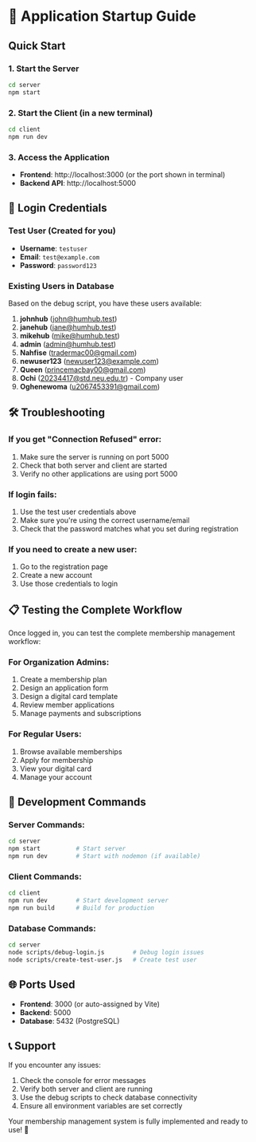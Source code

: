 # 🚀 Application Startup Guide

## Quick Start

### 1. Start the Server
```bash
cd server
npm start
```

### 2. Start the Client (in a new terminal)
```bash
cd client
npm run dev
```

### 3. Access the Application
- **Frontend**: http://localhost:3000 (or the port shown in terminal)
- **Backend API**: http://localhost:5000

## 🔐 Login Credentials

### Test User (Created for you)
- **Username**: `testuser`
- **Email**: `test@example.com`
- **Password**: `password123`

### Existing Users in Database
Based on the debug script, you have these users available:

1. **johnhub** (john@humhub.test)
2. **janehub** (jane@humhub.test)
3. **mikehub** (mike@humhub.test)
4. **admin** (admin@humhub.test)
5. **Nahfise** (tradermac00@gmail.com)
6. **newuser123** (newuser123@example.com)
7. **Queen** (princemacbay00@gmail.com)
8. **Ochi** (20234417@std.neu.edu.tr) - Company user
9. **Oghenewoma** (u2067453391@gmail.com)

## 🛠️ Troubleshooting

### If you get "Connection Refused" error:
1. Make sure the server is running on port 5000
2. Check that both server and client are started
3. Verify no other applications are using port 5000

### If login fails:
1. Use the test user credentials above
2. Make sure you're using the correct username/email
3. Check that the password matches what you set during registration

### If you need to create a new user:
1. Go to the registration page
2. Create a new account
3. Use those credentials to login

## 📋 Testing the Complete Workflow

Once logged in, you can test the complete membership management workflow:

### For Organization Admins:
1. Create a membership plan
2. Design an application form
3. Design a digital card template
4. Review member applications
5. Manage payments and subscriptions

### For Regular Users:
1. Browse available memberships
2. Apply for membership
3. View your digital card
4. Manage your account

## 🔧 Development Commands

### Server Commands:
```bash
cd server
npm start          # Start server
npm run dev        # Start with nodemon (if available)
```

### Client Commands:
```bash
cd client
npm run dev        # Start development server
npm run build      # Build for production
```

### Database Commands:
```bash
cd server
node scripts/debug-login.js        # Debug login issues
node scripts/create-test-user.js   # Create test user
```

## 🌐 Ports Used
- **Frontend**: 3000 (or auto-assigned by Vite)
- **Backend**: 5000
- **Database**: 5432 (PostgreSQL)

## 📞 Support
If you encounter any issues:
1. Check the console for error messages
2. Verify both server and client are running
3. Use the debug scripts to check database connectivity
4. Ensure all environment variables are set correctly

Your membership management system is fully implemented and ready to use! 🎉

